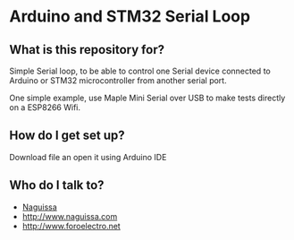 # Arduino and STM32 Serial Loop

## What is this repository for? ##

Simple Serial loop, to be able to control one Serial device connected to Arduino or STM32 microcontroller from another serial port.

One simple example, use Maple Mini Serial over USB to make tests directly on a ESP8266 Wifi.


## How do I get set up? ##

Download file an open it using Arduino IDE


## Who do I talk to? ##

 * [Naguissa](https://github.com/Naguissa)
 * http://www.naguissa.com
 * http://www.foroelectro.net
